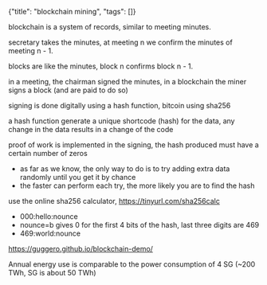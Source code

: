 {"title": "blockchain mining", "tags": []}

blockchain is a system of records, similar to meeting minutes.

secretary takes the minutes, at meeting n we confirm the minutes of meeting n - 1.

blocks are like the minutes, block n confirms block n - 1.

in a meeting, the chairman signed the minutes, in a blockchain the miner signs a block (and are paid to do so)

signing is done digitally using a hash function, bitcoin using sha256

a hash function generate a unique shortcode (hash) for the data, any change in the data results in a change of the code

proof of work is implemented in the signing, the hash produced must have a certain number of zeros
* as far as we know, the only way to do is to try adding extra data randomly until you get it by chance
* the faster can perform each try, the more likely you are to find the hash

use the online sha256 calculator, https://tinyurl.com/sha256calc
* 000:hello:nounce
* nounce=b gives 0 for the first 4 bits of the hash, last three digits are 469
* 469:world:nounce

https://guggero.github.io/blockchain-demo/

Annual energy use is comparable to the power consumption of 4 SG (~200 TWh, SG is about 50 TWh)

